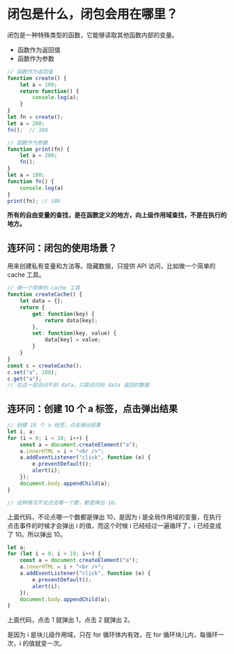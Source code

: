 # 闭包是什么，闭包会用在哪里？

闭包是一种特殊类型的函数，它能够读取其他函数内部的变量。

- 函数作为返回值
- 函数作为参数

```javascript
// 函数作为返回值
function create() {
    let a = 100;
    return function() {
        console.log(a);
    }
}
let fn = create();
let a = 200;
fn();  // 100
```

```javascript
// 函数作为参数
function print(fn) {
    let a = 200;
    fn();
}
let a = 100;
function fn() {
    console.log(a)
}
print(fn); // 100
```

**所有的自由变量的查找，是在函数定义的地方，向上级作用域查找，不是在执行的地方。**

## 连环问：闭包的使用场景？

用来创建私有变量和方法等。隐藏数据，只提供 API 访问，比如做一个简单的 cache 工具。

```javascript
// 做一个简单的 cache 工具
function createCache() {
    let data = {};
    return {
        get: function(key) {
            return data[key];
        },
        set: function(key, value) {
            data[key] = value;
        }
    }
}
const c = createCache();
c.set("a", 100);
c.get("a");
// 在这一层访问不到 data，只能访问到 data 返回的数据
```

## 连环问：创建 10 个 a 标签，点击弹出结果

```javascript
// 创建 10 个 a 标签，点击弹出结果
let i, a;
for (i = 0; i < 10; i++) {
    const a = document.createElement("a");
    a.innerHTML = i + "<br />";
    a.addEventListener("click", function (e) {
        e.preventDefault();
        alert(i);
    });
    document.body.appendChild(a);
}

// 这种情况不论点击哪一个数，都是弹出 10。
```

上面代码，不论点哪一个数都是弹出 10，是因为 i 是全局作用域的变量，在执行点击事件的时候才会弹出 i 的值，而这个时候 i 已经经过一遍循环了，i 已经变成了 10。所以弹出 10。

```javascript
let a;
for (let i = 0; i < 10; i++) {
    const a = document.createElement("a");
    a.innerHTML = i + "<br />";
    a.addEventListener("click", function (e) {
        e.preventDefault();
        alert(i);
    });
    document.body.appendChild(a);
}
```

上面代码，点击 1 就弹出 1，点击 2 就弹出 2。

是因为 i 是块儿级作用域，只在 for 循环体内有效，在 for 循环块儿内，每循环一次，i 的值就变一次。
